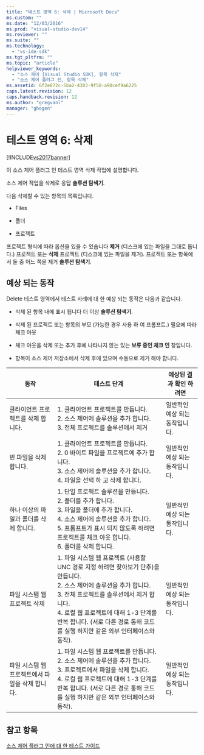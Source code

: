 ```yaml
---
title: "테스트 영역 6: 삭제 | Microsoft Docs"
ms.custom: ""
ms.date: "12/03/2016"
ms.prod: "visual-studio-dev14"
ms.reviewer: ""
ms.suite: ""
ms.technology: 
  - "vs-ide-sdk"
ms.tgt_pltfrm: ""
ms.topic: "article"
helpviewer_keywords: 
  - "소스 제어 [Visual Studio SDK], 항목 삭제"
  - "소스 제어 플러그 인, 항목 삭제"
ms.assetid: 6f2e872c-5ba2-4303-9f50-a90cef9a6225
caps.latest.revision: 12
caps.handback.revision: 12
ms.author: "gregvanl"
manager: "ghogen"
---
```

# 테스트 영역 6: 삭제
[!INCLUDE[vs2017banner](../../code-quality/includes/vs2017banner.md)]

이 소스 제어 플러그 인 테스트 영역 삭제 작업에 설명합니다.  
  
 소스 제어 작업을 삭제로 응답  **솔루션 탐색기**.  
  
 다음 삭제할 수 있는 항목의 목록입니다.  
  
-   Files  
  
-   폴더  
  
-   프로젝트  
  
 프로젝트 형식에 따라 옵션을 있을 수 있습니다  **제거** \(디스크에 있는 파일을 그대로 둡니다.\) 프로젝트 또는  **삭제** 프로젝트 \(디스크에 있는 파일을 제거\).  프로젝트 또는 항목에서 둘 중 어느 쪽을 제거  **솔루션 탐색기**.  
  
## 예상 되는 동작  
 Delete 테스트 영역에서 테스트 사례에 대 한 예상 되는 동작은 다음과 같습니다.  
  
-   삭제 된 항목 내에 표시 됩니다 더 이상  **솔루션 탐색기**.  
  
-   삭제 된 프로젝트 또는 항목의 부모 \(가능한 경우 사용 하 여 프롬프트.\) 필요에 따라 체크 아웃  
  
-   체크 아웃을 삭제 또는 추가 후에 나타나지 않는 있는  **보류 중인 체크 인** 창입니다.  
  
-   항목이 소스 제어 저장소에서 삭제 후에 있으며 수동으로 제거 해야 합니다.  
  
|동작|테스트 단계|예상된 결과 확인 하려면|  
|--------|------------|-------------------|  
|클라이언트 프로젝트를 삭제 합니다.|1.  클라이언트 프로젝트를 만듭니다.<br />2.  소스 제어에 솔루션을 추가 합니다.<br />3.  전체 프로젝트를 솔루션에서 제거|일반적인 예상 되는 동작입니다.|  
|빈 파일을 삭제 합니다.|1.  클라이언트 프로젝트를 만듭니다.<br />2.  0 바이트 파일을 프로젝트에 추가 합니다.<br />3.  소스 제어에 솔루션을 추가 합니다.<br />4.  파일을 선택 하 고 삭제 합니다.|일반적인 예상 되는 동작입니다.|  
|하나 이상의 파일과 폴더를 삭제 합니다.|1.  단일 프로젝트 솔루션을 만듭니다.<br />2.  폴더를 추가 합니다.<br />3.  파일을 폴더에 추가 합니다.<br />4.  소스 제어에 솔루션을 추가 합니다.<br />5.  프롬프트가 표시 되지 않도록 하려면 프로젝트를 체크 아웃 합니다.<br />6.  폴더를 삭제 합니다.|일반적인 예상 되는 동작입니다.|  
|파일 시스템 웹 프로젝트 삭제|1.  파일 시스템 웹 프로젝트 \(사용할 UNC 경로 지정 하려면 찾아보기 단추\)을 만듭니다.<br />2.  소스 제어에 솔루션을 추가 합니다.<br />3.  전체 프로젝트를 솔루션에서 제거 합니다.<br />4.  로컬 웹 프로젝트에 대해 1\-3 단계를 반복 합니다. \(서로 다른 경로 통해 코드를 실행 하지만 같은 외부 인터페이스와 동작\).|일반적인 예상 되는 동작입니다.|  
|파일 시스템 웹 프로젝트에서 파일을 삭제 합니다.|1.  파일 시스템 웹 프로젝트를 만듭니다.<br />2.  소스 제어에 솔루션을 추가 합니다.<br />3.  프로젝트에서 파일을 삭제 합니다.<br />4.  로컬 웹 프로젝트에 대해 1\-3 단계를 반복 합니다. \(서로 다른 경로 통해 코드를 실행 하지만 같은 외부 인터페이스와 동작\).|일반적인 예상 되는 동작입니다.|  
  
## 참고 항목  
 [소스 제어 플러그 인에 대 한 테스트 가이드](../../extensibility/internals/test-guide-for-source-control-plug-ins.md)